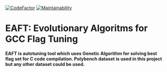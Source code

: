 [![CodeFactor](https://www.codefactor.io/repository/github/ghisloine/eaft/badge)](https://www.codefactor.io/repository/github/ghisloine/eaft)
[![Maintainability](https://api.codeclimate.com/v1/badges/f872576a650c17be1544/maintainability)](https://codeclimate.com/github/ghisloine/ga_tuner/maintainability)
# EAFT: Evolutionary Algoritms for GCC Flag Tuning

#### EAFT is autotuning tool which uses Genetic Algorithm for solving best flag set for C code compilation. Polybench dataset is used in this project but any other dataset could be used.
